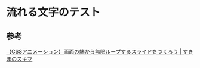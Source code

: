 # 流れる文字のテスト

## 参考
[【CSSアニメーション】画面の端から無限ループするスライドをつくろう \| すきまのスキマ](https://sukimanosukima.com/2019/12/16/css3-2/)